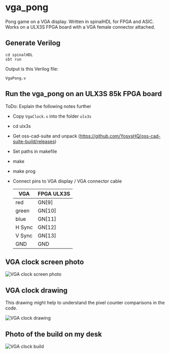 # vga_pong
Pong game on a VGA display. Written in spinalHDL for FPGA and ASIC. Works on a ULX3S FPGA board with a VGA female connector attached.

## Generate Verilog

```
cd spinalHDL
sbt run
```

Output is this Verilog file:
```
VgaPong.v
```

## Run the vga_pong on an ULX3S 85k FPGA board

ToDo: Explain the following notes further

- Copy ```VgaClock.v``` into the folder ```ulx3s```
- cd ulx3s
- Get oss-cad-suite and unpack (https://github.com/YosysHQ/oss-cad-suite-build/releases)
- Set paths in makefile
- make
- make prog
- Connect pins to VGA display / VGA connector cable
  
  | VGA    | FPGA ULX3S   |
  |--------|--------|
  | red    | GN[9]  |
  | green  | GN[10] |
  | blue   | GN[11] |
  | H Sync | GN[12] |
  | V Sync | GN[13] |
  | GND | GND |

 
## VGA clock screen photo

![VGA clock screen photo](screenshot.jpg)

## VGA clock drawing

This drawing might help to understand the pixel counter comparisons in the code.

![VGA clock drawing](drawing.jpg)

## Photo of the build on my desk

![VGA clock build](build.jpg)
